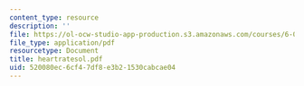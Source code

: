 ```yaml
---
content_type: resource
description: ''
file: https://ol-ocw-studio-app-production.s3.amazonaws.com/courses/6-071j-introduction-to-electronics-signals-and-measurement-spring-2006/520080ec6cf47df8e3b21530cabcae04_heartratesol.pdf
file_type: application/pdf
resourcetype: Document
title: heartratesol.pdf
uid: 520080ec-6cf4-7df8-e3b2-1530cabcae04
---
```

